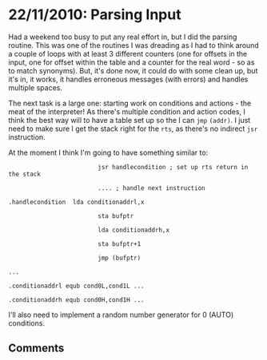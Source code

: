 # 22/11/2010: Parsing Input

Had a weekend too busy to put any real effort in, but I did the parsing routine. This was one of the routines I was dreading as I had to think around a couple of loops with at least 3 different counters (one for offsets in the input, one for offset within the table and a counter for the real word - so as to match synonyms). But, it's done now, it could do with some clean up, but it's in, it works, it handles erroneous messages (with errors) and handles multiple spaces.

The next task is a large one: starting work on conditions and actions - the meat of the interpreter! As there's multiple condition and action codes, I think the best way will to have a table set up so the I can `jmp` `(addr)`. I just need to make sure I get the stack right for the `rts`, as there's no indirect `jsr` instruction.

At the moment I think I'm going to have something similar to:

                             jsr handlecondition ; set up rts return in the stack
                             .... ; handle next instruction
    .handlecondition  lda conditionaddrl,x
                             sta bufptr                        
                             lda conditionaddrh,x
                             sta bufptr+1
                             jmp (bufptr)
    ...
    .conditionaddrl equb cond0L,cond1L ...
    .conditionaddrh equb cond0H,cond1H ...

I'll also need to implement a random number generator for 0 (AUTO) conditions.

## Comments
